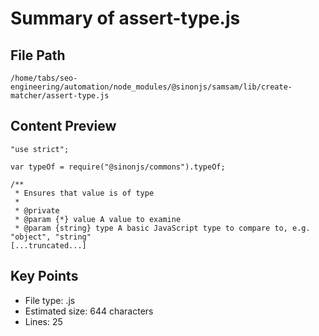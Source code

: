 # Summary of assert-type.js
  
## File Path
`/home/tabs/seo-engineering/automation/node_modules/@sinonjs/samsam/lib/create-matcher/assert-type.js`

## Content Preview
```
"use strict";

var typeOf = require("@sinonjs/commons").typeOf;

/**
 * Ensures that value is of type
 *
 * @private
 * @param {*} value A value to examine
 * @param {string} type A basic JavaScript type to compare to, e.g. "object", "string"
[...truncated...]
```

## Key Points
- File type: .js
- Estimated size: 644 characters
- Lines: 25
